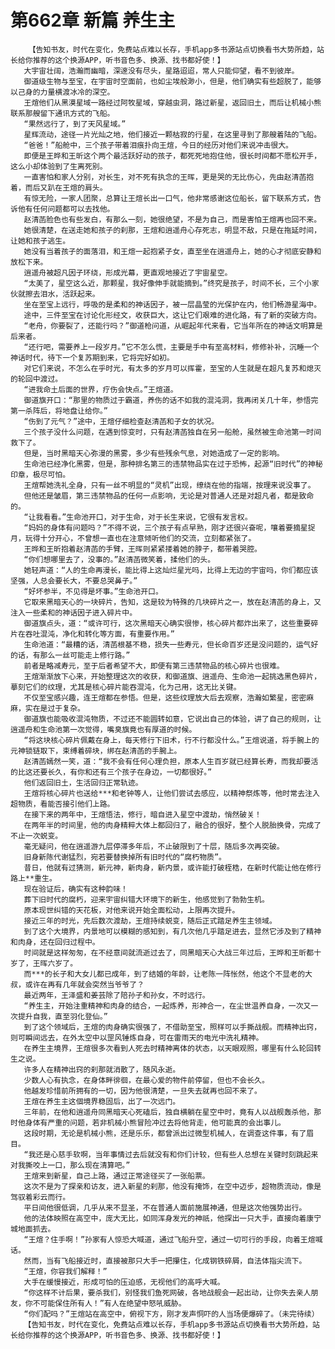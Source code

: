 # 第662章 新篇 养生主
        【告知书友，时代在变化，免费站点难以长存，手机app多书源站点切换看书大势所趋，站长给你推荐的这个换源APP，听书音色多、换源、找书都好使！】
       大宇宙壮阔，浩瀚而幽暗，深邃没有尽头，星路迢迢，常人只能仰望，看不到彼岸。
       御道级生物与至宝，在宇宙时空面前，也如尘埃般渺小，但是，他们确实有些超脱了，能够以己身的力量横渡冰冷的深空。
       王煊他们从黑漠星域一路经过阿牧星域，穿越虫洞，路过新星，返回旧土，而后让机械小熊联系那艘留下通讯方式的飞船。
       “果然远行了，到了天风星域。”
       星辉流动，途径一片光灿之地，他们接近一颗枯寂的行星，在这里寻到了那艘着陆的飞船。
       “爸爸！”船舱中，三个孩子带着泪痕扑向王煊，今日的经历对他们来说冲击很大。
       即便是王晔和王昕这个两个最活跃好动的孩子，都死死地抱住他，很长时间都不愿松开手，这么小却体验到了生离死别。
       一直害怕和家人分别，对长生，对不死有执念的王晖，更是哭的无比伤心，先由赵清菡抱着，而后又趴在王煊的肩头。
       有惊无险，一家人团聚，总算让王煊长出一口气，他非常感谢这位船长，留下联系方式，告诉他有任何问题都可以去找他。
       赵清菡脸色也有些发白，有那么一刻，她很绝望，不是为自己，而是害怕王煊再也回不来。
       她很清楚，在送走她和孩子的刹那，王煊和逍遥舟心存死志，明显不敌，只是在拖延时间，让她和孩子逃生。
       她没有当着孩子的面落泪，和王煊一起抱紧子女，直至坐在逍遥舟上，她的心才彻底安静和放松下来。
       逍遥舟被超凡因子环绕，形成光幕，更直观地接近了宇宙星空。
       “太美了，星空这么近，那颗星，我好像伸手就能摘到。”终究是孩子，时间不长，三个小家伙就擦去泪水，活跃起来。
       坐在至宝上远行，呼吸的是柔和的神话因子，被一层晶莹的光保护在内，他们畅游星海中。
       途中，三件至宝在讨论化形经文，收获巨大，这让它们艰难的进化路，有了新的突破方向。
       “老舟，你要裂了，还能行吗？”御道枪问道，从崛起年代来看，它当年所在的神话文明算是后来者。
       “还行吧，需要养上一段岁月。”它不怎么慌，主要是手中有至高材料，修修补补，沉睡一个神话时代，待下一个复苏期到来，它将完好如初。
       对它们来说，不怎么在乎时光，有太多的岁月可以挥霍，至宝的人生就是在超凡复苏和熄灭的轮回中渡过。
       “进我命土后面的世界，疗伤会快点。”王煊道。
       御道旗开口：“那里的物质过于霸道，养伤的话不如我的混沌洞，我再闭关几十年，参悟完第一杀阵后，将地盘让给你。”
       “伤到了元气？”途中，王煊仔细检查赵清菡和子女的状况。
       三个孩子没什么问题，在遇到惊变时，只有赵清菡独自在另一船舱，虽然被生命池第一时间救下了。
       但是，当时黑暗天心弥漫的黑雾，多少有些残余气息，对她造成了一定的影响。
       生命池已经净化黑雾，但是，那种排名第三的违禁物品实在过于恐怖，起源“旧时代”的神秘印章，极尽可怕。
       王煊帮她洗礼全身，只有一丝不明显的“灵机”出现，缭绕在他的指端，按理来说没事了。
       但他还是皱眉，第三违禁物品的任何一点影响，无论是对普通人还是对超凡者，都是致命的。
       “让我看看。”生命池开口，对于生命，对于长生来说，它很有发言权。
       “妈妈的身体有问题吗？”不得不说，三个孩子有点早熟，刚才还很兴奋呢，嚷着要摘星捉月，玩得十分开心，不曾想一直也在注意倾听他们的交流，立刻都紧张了。
       王晔和王昕抱着赵清菡的手臂，王晖则紧紧搂着她的脖子，都带着哭腔。
       “你们想哪里去了，没事的。”赵清菡微笑着，揉他们的头。
       她轻声道：“人的生命再漫长，能比得上这灿烂星光吗，比得上无边的宇宙吗，你们都应该坚强，人总会要长大，不要总哭鼻子。”
       “好坏参半，不见得是坏事。”生命池开口。
       它取来黑暗天心的一块碎片，告知，这是较为特殊的几块碎片之一，放在赵清菡的身上，又注入一些柔和的神话因子进入碎片中。
       御道旗点头，道：“或许可行，这次黑暗天心确实很惨，核心碎片都炸出来了，这些重要碎片在吞吐混沌，净化和转化等方面，有重要作用。”
       生命池道：“最糟的话，清菡根基不稳，损失一些寿元，但长命百岁还是没问题的，运气好的话，有那么一丝可能走上修行路。”
       前者是略减寿元，至于后者希望不大，即便有第三违禁物品的核心碎片也很难。
       王煊渐渐放下心来，开始整理这次的收获，和御道旗、逍遥舟、生命池一起挑选黑色碎片，摹刻它们的纹理，尤其是核心碎片能吞混沌，化为己用，这无比关键。
       不仅至宝感兴趣，连王煊都在参悟。但是，这些纹理放大后去观察，浩瀚如繁星，密密麻麻，实在是过于复杂。
       御道旗也能吸收混沌物质，不过还不能圆转如意，它说出自己的体验，讲了自己的规则，让逍遥舟和生命池第一次觉得，嘴臭旗竟也有厚道的时候。
       “将这块核心碎片佩戴在身上，每天修行下旧术，行不行都没什么。”王煊说道，将手腕上的元神锁链取下，束缚着碎块，绑在赵清菡的手腕上。
       赵清菡嫣然一笑，道：“我不会有任何心理负担，原本人生百岁就已经算长寿，而我却要活的比这还要长久，有你和还有三个孩子在身边，一切都很好。”
       他们返回旧土，生活回归正常轨迹。
       王煊将核心碎片也送给***和老钟等人，让他们尝试去感应，以精神祭炼等，他时常去注入超物质，看能否接引他们上路。
       在接下来的两年中，王煊悟法，修行，暗自进入星空中渡劫，悄然破关！
       在两年半的时间里，他的肉身精粹大体上都回归了，融合的很好，整个人脱胎换骨，完成了不止一次蜕变。
       毫无疑问，他在逍遥游九层停滞多年后，不止破限到了十层，随后多次再突破。
       旧身新陈代谢猛烈，宛若要替换掉所有旧时代的“腐朽物质”。
       昔日，他就有过猜测，新元神，新肉身，新内景，或许能打破桎梏，在新时代能让他在修行路上**重生。
       现在验证后，确实有这种韵味！
       葬下旧时代的腐朽，迎来宇宙纠错大环境下的新生，他感觉到了勃勃生机。
       原本现世纠错的天花板，对他来说开始全面松动，上限再次提升。
       接近三年的时光，先后数次渡劫，王煊持续蜕变，随后正式踏足养生主领域。
       到了这个大境界，内景地可以模糊的感知到，有几次他几乎踏足进去，显然它涉及到了精神和肉身，还在回归过程中。
       时间就是这样匆匆，在不经意间就流逝过去了，同黑暗天心大战三年过后，王晔和王昕都十岁了，王晖六岁了。
       而***的长子和大女儿都已成年，到了结婚的年龄，让老陈一阵怅然，他这个不显老的大叔，或许在再有几年就会突然当爷爷了？
       最近两年，王泽盛和姜芸除了陪孙子和孙女，不时远行。
       “养生主，开始注重精神和肉身的结合，一起炼养，形神合一，在尘世温养自身，一次又一次提升自我，直至羽化登仙。”
       到了这个领域后，王煊的肉身确实很强了，不借助至宝，照样可以手撕战舰。而精神出窍，则可瞬间远去，在外太空中以罡风锤炼自身，可在雷雨天的电光中洗礼精神。
       在养生主境界，王煊很多次看到人死去时精神离体的状态，以天眼观照，哪里有什么轮回转生之说。
       许多人在精神出窍的刹那就消散了，随风永逝。
       少数人心有执念，在身体畔徘徊，在最心爱的物件前停留，但也不会长久。
       他越发珍惜前所拥有的一切，因为他很清楚，一旦失去就再也回不来了。
       王煊在养生主这個境界稳固后，出了一次远门。
       三年前，在他和逍遥舟同黑暗天心死磕后，独自横躺在星空中时，竟有人以战舰轰杀他，那时他身体有严重的问题，若非机械小熊冒险冲过去将他背走，他可能真的会出事儿。
       这段时期，无论是机械小熊，还是乐乐，都曾派出过微型机械人，在调查这件事，有了眉目。
       “我还是心慈手软啊，当年事情过去后就没有和你们计较，但有些人总想在关键时刻跳起来对我撕咬上一口，那么现在清算吧。”
       王煊来到新星，自己上路，通过正常途径买了一张船票。
       这次不是为了探亲和访友，进入新星的刹那，他没有掩饰，在空中迈步，超物质流动，像是驾驭着彩云而行。
       平日间他很低调，几乎从来不显圣，不在普通人面前施展神通，但是这次他强势出行。
       他的法体映照在高空中，庞大无比，如同浑身发光的神祇，他探出一只大手，直接向着康宁城地面抓去。
       “王煊？住手啊！”孙家有人惊恐大喊道，通过飞船升空，通过一切可行的手段，向着王煊喊话。
       然而，当有飞船接近时，直接被那只大手一把攥住，化成钢铁碎屑，自法体指尖流下。
       “王煊，你容我们解释！”
       大手在缓慢接近，形成可怕的压迫感，无视他们的高呼大喊。
       “你这样不计后果，要杀我们，别怪我们鱼死网破，各地战舰会一起出动，让你失去亲人朋友，你不可能保住所有人！”有人在绝望中怒吼威胁。
       “你们配吗？”王煊站在高空中，俯视下方，刚才发声恫吓的人当场便爆碎了。（未完待续）
       【告知书友，时代在变化，免费站点难以长存，手机app多书源站点切换看书大势所趋，站长给你推荐的这个换源APP，听书音色多、换源、找书都好使！】